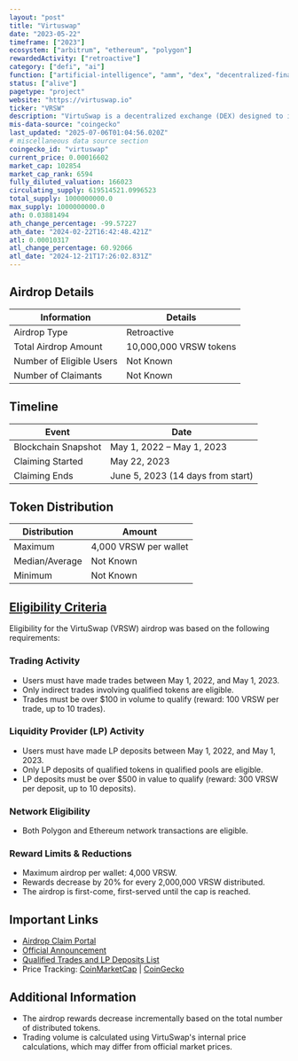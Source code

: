 ```yaml
---
layout: "post"
title: "Virtuswap"
date: "2023-05-22"
timeframe: ["2023"]
ecosystem: ["arbitrum", "ethereum", "polygon"]
rewardedActivity: ["retroactive"]
category: ["defi", "ai"]
function: ["artificial-intelligence", "amm", "dex", "decentralized-finance"]
status: ["alive"]
pagetype: "project"
website: "https://virtuswap.io"
ticker: "VRSW"
description: "VirtuSwap is a decentralized exchange (DEX) designed to improve trading efficiency, reduce costs, and increase yields for liquidity providers through advanced financial engineering and AI-based governance."
mis-data-source: "coingecko"
last_updated: "2025-07-06T01:04:56.020Z"
# miscellaneous data source section
coingecko_id: "virtuswap"
current_price: 0.00016602
market_cap: 102854
market_cap_rank: 6594
fully_diluted_valuation: 166023
circulating_supply: 619514521.0996523
total_supply: 1000000000.0
max_supply: 1000000000.0
ath: 0.03881494
ath_change_percentage: -99.57227
ath_date: "2024-02-22T16:42:48.421Z"
atl: 0.00010317
atl_change_percentage: 60.92066
atl_date: "2024-12-21T17:26:02.831Z"
---
```


## Airdrop Details

| Information              | Details                |
| ------------------------ | ---------------------- |
| Airdrop Type             | Retroactive            |
| Total Airdrop Amount     | 10,000,000 VRSW tokens |
| Number of Eligible Users | Not Known              |
| Number of Claimants      | Not Known              |

## Timeline

| Event               | Date                              |
| ------------------- | --------------------------------- |
| Blockchain Snapshot | May 1, 2022 – May 1, 2023         |
| Claiming Started    | May 22, 2023                      |
| Claiming Ends       | June 5, 2023 (14 days from start) |

## Token Distribution

| Distribution   | Amount                |
| -------------- | --------------------- |
| Maximum        | 4,000 VRSW per wallet |
| Median/Average | Not Known             |
| Minimum        | Not Known             |

## [Eligibility Criteria](https://medium.com/@virtuswap/virtuswap-initium-airdrop-3d89a8cdd40f)

Eligibility for the VirtuSwap (VRSW) airdrop was based on the following requirements:

### Trading Activity
- Users must have made trades between May 1, 2022, and May 1, 2023.
- Only indirect trades involving qualified tokens are eligible.
- Trades must be over $100 in volume to qualify (reward: 100 VRSW per trade, up to 10 trades).

### Liquidity Provider (LP) Activity
- Users must have made LP deposits between May 1, 2022, and May 1, 2023.
- Only LP deposits of qualified tokens in qualified pools are eligible.
- LP deposits must be over $500 in value to qualify (reward: 300 VRSW per deposit, up to 10 deposits).

### Network Eligibility
- Both Polygon and Ethereum network transactions are eligible.

### Reward Limits & Reductions
- Maximum airdrop per wallet: 4,000 VRSW.
- Rewards decrease by 20% for every 2,000,000 VRSW distributed.
- The airdrop is first-come, first-served until the cap is reached.

## Important Links

- [Airdrop Claim Portal](https://airdrop.virtuswap.io)
- [Official Announcement](https://medium.com/@virtuswap/virtuswap-initium-airdrop-3d89a8cdd40f)
- [Qualified Trades and LP Deposits List](https://medium.com/@virtuswap/virtuswap-initium-airdrop-3d89a8cdd40f)
- Price Tracking: [CoinMarketCap](https://coinmarketcap.com/currencies/virtuswap) | [CoinGecko](https://www.coingecko.com/en/coins/virtuswap)

## Additional Information

- The airdrop rewards decrease incrementally based on the total number of distributed tokens.
- Trading volume is calculated using VirtuSwap's internal price calculations, which may differ from official market prices.